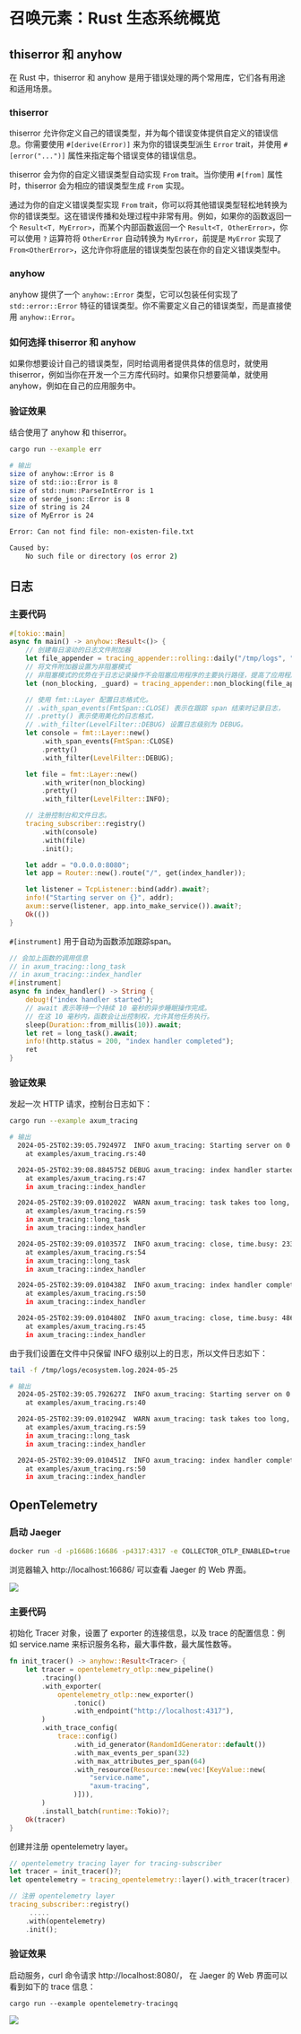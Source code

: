 # 召唤元素：Rust 生态系统概览

## thiserror 和 anyhow

在 Rust 中，thiserror 和 anyhow 是用于错误处理的两个常用库，它们各有用途和适用场景。

### thiserror

thiserror 允许你定义自己的错误类型，并为每个错误变体提供自定义的错误信息。你需要使用 `#[derive(Error)]` 来为你的错误类型派生 `Error` trait，并使用 `#[error("...")]` 属性来指定每个错误变体的错误信息。

thiserror 会为你的自定义错误类型自动实现 `From` trait。当你使用 `#[from]` 属性时，thiserror 会为相应的错误类型生成 `From` 实现。

通过为你的自定义错误类型实现 `From` trait，你可以将其他错误类型轻松地转换为你的错误类型。这在错误传播和处理过程中非常有用。例如，如果你的函数返回一个 `Result<T, MyError>`，而某个内部函数返回一个 `Result<T, OtherError>`，你可以使用 `?` 运算符将 `OtherError` 自动转换为 `MyError`，前提是 `MyError` 实现了 `From<OtherError>`，这允许你将底层的错误类型包装在你的自定义错误类型中。

### anyhow

anyhow 提供了一个 `anyhow::Error` 类型，它可以包装任何实现了 `std::error::Error` 特征的错误类型。你不需要定义自己的错误类型，而是直接使用 `anyhow::Error`。

### 如何选择 thiserror 和 anyhow

如果你想要设计自己的错误类型，同时给调用者提供具体的信息时，就使用 thiserror，例如当你在开发一个三方库代码时。如果你只想要简单，就使用 anyhow，例如在自己的应用服务中。

### 验证效果

结合使用了 anyhow 和 thiserror。

```bash
cargo run --example err

# 输出
size of anyhow::Error is 8
size of std::io::Error is 8
size of std::num::ParseIntError is 1
size of serde_json::Error is 8
size of string is 24
size of MyError is 24

Error: Can not find file: non-existen-file.txt

Caused by:
    No such file or directory (os error 2)
```

## 日志

### 主要代码

```rust
#[tokio::main]
async fn main() -> anyhow::Result<()> {
    // 创建每日滚动的日志文件附加器
    let file_appender = tracing_appender::rolling::daily("/tmp/logs", "ecosystem.log");
    // 将文件附加器设置为非阻塞模式
    // 非阻塞模式的优势在于日志记录操作不会阻塞应用程序的主要执行路径，提高了应用程序的性能和响应速度。
    let (non_blocking, _guard) = tracing_appender::non_blocking(file_appender);

    // 使用 fmt::Layer 配置日志格式化。
    // .with_span_events(FmtSpan::CLOSE) 表示在跟踪 span 结束时记录日志，
    // .pretty() 表示使用美化的日志格式，
    // .with_filter(LevelFilter::DEBUG) 设置日志级别为 DEBUG。
    let console = fmt::Layer::new()
        .with_span_events(FmtSpan::CLOSE)
        .pretty()
        .with_filter(LevelFilter::DEBUG);

    let file = fmt::Layer::new()
        .with_writer(non_blocking)
        .pretty()
        .with_filter(LevelFilter::INFO);

    // 注册控制台和文件日志。
    tracing_subscriber::registry()
        .with(console)
        .with(file)
        .init();

    let addr = "0.0.0.0:8080";
    let app = Router::new().route("/", get(index_handler));

    let listener = TcpListener::bind(addr).await?;
    info!("Starting server on {}", addr);
    axum::serve(listener, app.into_make_service()).await?;
    Ok(())
}
```

`#[instrument]` 用于自动为函数添加跟踪span。
```rust
// 会加上函数的调用信息
// in axum_tracing::long_task
// in axum_tracing::index_handler
#[instrument]
async fn index_handler() -> String {
    debug!("index handler started");
    // await 表示等待一个持续 10 毫秒的异步睡眠操作完成。
    // 在这 10 毫秒内，函数会让出控制权，允许其他任务执行。
    sleep(Duration::from_millis(10)).await;
    let ret = long_task().await;
    info!(http.status = 200, "index handler completed");
    ret
}
```

### 验证效果

发起一次 HTTP 请求，控制台日志如下：
```bash
cargo run --example axum_tracing

# 输出
  2024-05-25T02:39:05.792497Z  INFO axum_tracing: Starting server on 0.0.0.0:8080
    at examples/axum_tracing.rs:40

  2024-05-25T02:39:08.884575Z DEBUG axum_tracing: index handler started
    at examples/axum_tracing.rs:47
    in axum_tracing::index_handler

  2024-05-25T02:39:09.010202Z  WARN axum_tracing: task takes too long, app.task_duration: 114268
    at examples/axum_tracing.rs:59
    in axum_tracing::long_task
    in axum_tracing::index_handler

  2024-05-25T02:39:09.010357Z  INFO axum_tracing: close, time.busy: 233µs, time.idle: 114ms
    at examples/axum_tracing.rs:54
    in axum_tracing::long_task
    in axum_tracing::index_handler

  2024-05-25T02:39:09.010438Z  INFO axum_tracing: index handler completed, http.status: 200
    at examples/axum_tracing.rs:50
    in axum_tracing::index_handler

  2024-05-25T02:39:09.010480Z  INFO axum_tracing: close, time.busy: 486µs, time.idle: 125ms
    at examples/axum_tracing.rs:45
    in axum_tracing::index_handler
```

由于我们设置在文件中只保留 INFO 级别以上的日志，所以文件日志如下：

```bash
tail -f /tmp/logs/ecosystem.log.2024-05-25

# 输出
  2024-05-25T02:39:05.792627Z  INFO axum_tracing: Starting server on 0.0.0.0:8080
    at examples/axum_tracing.rs:40

  2024-05-25T02:39:09.010294Z  WARN axum_tracing: task takes too long, app.task_duration: 114268
    at examples/axum_tracing.rs:59
    in axum_tracing::long_task
    in axum_tracing::index_handler

  2024-05-25T02:39:09.010451Z  INFO axum_tracing: index handler completed, http.status: 200
    at examples/axum_tracing.rs:50
    in axum_tracing::index_handler
```

## OpenTelemetry

### 启动 Jaeger

```bash
docker run -d -p16686:16686 -p4317:4317 -e COLLECTOR_OTLP_ENABLED=true jaegertracing/all-in-one:latest
```

浏览器输入 http://localhost:16686/ 可以查看 Jaeger 的 Web 界面。

![](https://chengzw258.oss-cn-beijing.aliyuncs.com/Article/20240525111822.png)

### 主要代码

初始化 Tracer 对象，设置了 exporter 的连接信息，以及 trace 的配置信息：例如 service.name 来标识服务名称，最大事件数，最大属性数等。

```rust
fn init_tracer() -> anyhow::Result<Tracer> {
    let tracer = opentelemetry_otlp::new_pipeline()
        .tracing()
        .with_exporter(
            opentelemetry_otlp::new_exporter()
                .tonic()
                .with_endpoint("http://localhost:4317"),
        )
        .with_trace_config(
            trace::config()
                .with_id_generator(RandomIdGenerator::default())
                .with_max_events_per_span(32)
                .with_max_attributes_per_span(64)
                .with_resource(Resource::new(vec![KeyValue::new(
                    "service.name",
                    "axum-tracing",
                )])),
        )
        .install_batch(runtime::Tokio)?;
    Ok(tracer)
}
```

创建并注册 opentelemetry layer。

```rust
// opentelemetry tracing layer for tracing-subscriber
let tracer = init_tracer()?;
let opentelemetry = tracing_opentelemetry::layer().with_tracer(tracer);

// 注册 opentelemetry layer
tracing_subscriber::registry()
     .....
    .with(opentelemetry)
    .init();
```

### 验证效果

启动服务，curl 命令请求 http://localhost:8080/， 在 Jaeger 的 Web 界面可以看到如下的 trace 信息：

```
cargo run --example opentelemetry-tracingq
```

![](https://chengzw258.oss-cn-beijing.aliyuncs.com/Article/20240525113449.png)
